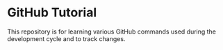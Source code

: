 # GitHub Tutorial

This repository is for learning various GitHub commands used during the development cycle and to track changes.